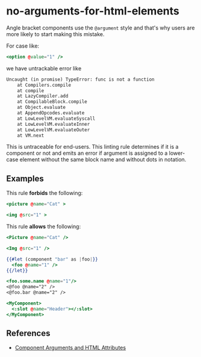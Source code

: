 # no-arguments-for-html-elements

Angle bracket components use the `@argument` style and that's why users are more likely to start making this mistake.

For case like:

```hbs
<option @value="1" />
```

we have untrackable error like

```txt
Uncaught (in promise) TypeError: func is not a function
    at Compilers.compile
    at compile
    at LazyCompiler.add
    at CompilableBlock.compile
    at Object.evaluate
    at AppendOpcodes.evaluate
    at LowLevelVM.evaluateSyscall
    at LowLevelVM.evaluateInner
    at LowLevelVM.evaluateOuter
    at VM.next
```

This is untraceable for end-users.
This linting rule determines if it is a component or not and emits an error if argument is assigned to a lower-case element without the same block name and without dots in notation.

## Examples

This rule **forbids** the following:

```hbs
<picture @name="Cat" >
```

```hbs
<img @src="1" >
```

This rule **allows** the following:

```hbs
<Picture @name="Cat" />
```

```hbs
<Img @src="1" />
```

```hbs
{{#let (component "bar" as |foo|}}
  <foo @name="1" />
{{/let}}
```

```hbs
<foo.some.name @name="1"/>
<@foo @name="2" />
<@foo.bar @name="2" />
```

```hbs
<MyComponent>
  <:slot @name="Header"></:slot>
</MyComponent>
```

## References

- [Component Arguments and HTML Attributes](https://guides.emberjs.com/release/components/component-arguments-and-html-attributes/)

